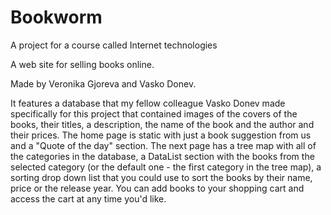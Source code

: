 # Bookworm

A project for a course called Internet technologies

A web site for selling books online.

Made by Veronika Gjoreva and Vasko Donev.

It features a database that my fellow colleague Vasko Donev made specifically for this project that contained images of the covers of the books, their titles, a description, the name of the book and the author and their prices. The home page is static with just a book suggestion from us and a "Quote of the day" section. The next page has a tree map with all of the categories in the database, a DataList section with the books from the selected category (or the default one - the first category in the tree map), a sorting drop down list that you could use to sort the books by their name, price or the release year. You can add books to your shopping cart and access the cart at any time you'd like.
